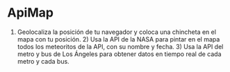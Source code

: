 # ApiMap
1) Geolocaliza la posición de tu navegador y coloca una chincheta en el mapa con tu posición. 2) Usa la API de la NASA para pintar en el mapa todos los meteoritos de la API, con su nombre y fecha. 3) Usa la API del metro y bus de Los Ángeles para obtener datos en tiempo real de cada metro y cada bus.
